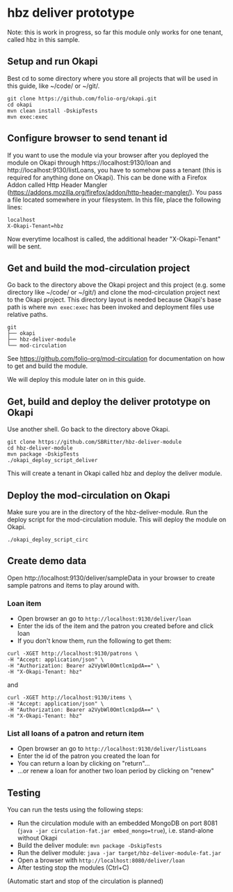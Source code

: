 # hbz deliver prototype

Note: this is work in progress, so far this module only works for one tenant, called hbz in this sample.

## Setup and run Okapi

Best cd to some directory where you store all projects that will be used in this guide, like ~/code/ or ~/git/. 

```
git clone https://github.com/folio-org/okapi.git
cd okapi
mvn clean install -DskipTests
mvn exec:exec
```

## Configure browser to send tenant id

If you want to use the module via your browser after you deployed the module on Okapi through https://localhost:9130/loan and http://localhost:9130/listLoans, you have to somehow pass a tenant (this is required for anything done on Okapi). This can be done with a Firefox Addon called Http Header Mangler (https://addons.mozilla.org/firefox/addon/http-header-mangler/). You pass a file located somewhere in your filesystem. In this file, place the following lines:

```
localhost
X-Okapi-Tenant=hbz
```

Now everytime localhost is called, the additional header "X-Okapi-Tenant" will be sent.

## Get and build the mod-circulation project

Go back to the directory above the Okapi project and this project (e.g. some directory like ~/code/ or ~/git/) and clone the mod-circulation project next to the Okapi project. This directory layout is needed because Okapi's base path is where `mvn exec:exec` has been invoked and deployment files use relative paths.

```
git
├── okapi
├── hbz-deliver-module
└── mod-circulation
```
See https://github.com/folio-org/mod-circulation for documentation on how to get and build the module.

We will deploy this module later on in this guide.

## Get, build and deploy the deliver prototype on Okapi

Use another shell. Go back to the directory above Okapi.
```
git clone https://github.com/SBRitter/hbz-deliver-module
cd hbz-deliver-module
mvn package -DskipTests
./okapi_deploy_script_deliver
```

This will create a tenant in Okapi called hbz and deploy the deliver module.

## Deploy the mod-circulation on Okapi

Make sure you are in the directory of the hbz-deliver-module. Run the deploy script for the mod-circulation module. This will deploy the module on Okapi.

```
./okapi_deploy_script_circ
```

## Create demo data

Open http://localhost:9130/deliver/sampleData in your browser to create sample patrons and items to play around with.

### Loan item
* Open browser an go to `http://localhost:9130/deliver/loan`
* Enter the ids of the item and the patron you created before and click loan
* If you don't know them, run the following to get them: 

```
curl -XGET http://localhost:9130/patrons \
-H "Accept: application/json" \
-H "Authorization: Bearer a2VybWl0Omtlcm1pdA==" \
-H "X-Okapi-Tenant: hbz"
```

and

```
curl -XGET http://localhost:9130/items \
-H "Accept: application/json" \
-H "Authorization: Bearer a2VybWl0Omtlcm1pdA==" \
-H "X-Okapi-Tenant: hbz"
```

### List all loans of a patron and return item
* Open browser an go to `http://localhost:9130/deliver/listLoans`
* Enter the id of the patron you created the loan for
* You can return a loan by clicking on "return"...
* ...or renew a loan for another two loan period by clicking on "renew"

## Testing

You can run the tests using the following steps:
* Run the circulation module with an embedded MongoDB on port 8081 (`java -jar circulation-fat.jar embed_mongo=true`), i.e. stand-alone without Okapi
* Build the deliver module: `mvn package -DskipTests`
* Run the deliver module: `java -jar target/hbz-deliver-module-fat.jar`
* Open a browser with `http://localhost:8080/deliver/loan`
* After testing stop the modules (Ctrl+C)

(Automatic start and stop of the circulation is planned)
